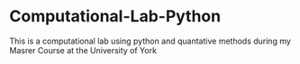 # Computational-Lab-Python
This is a computational lab using python and quantative methods during my Masrer Course at the University of York

